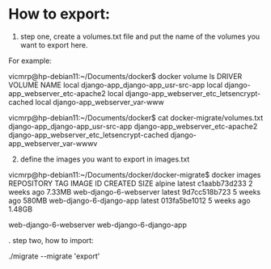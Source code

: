 # How to export:

1. step one, create a volumes.txt file and put the name of the volumes you want to export here. 

For example:

vicmrp@hp-debian11:~/Documents/docker$ docker volume ls
DRIVER    VOLUME NAME
local     django-app_django-app_usr-src-app
local     django-app_webserver_etc-apache2
local     django-app_webserver_etc_letsencrypt-cached
local     django-app_webserver_var-www

vicmrp@hp-debian11:~/Documents/docker$ cat docker-migrate/volumes.txt 
django-app_django-app_usr-src-app
django-app_webserver_etc-apache2
django-app_webserver_etc_letsencrypt-cached
django-app_webserver_var-wwwv



2. define the images you want to export in images.txt

vicmrp@hp-debian11:~/Documents/docker/docker-migrate$ docker images 
REPOSITORY                TAG       IMAGE ID       CREATED       SIZE
alpine                    latest    c1aabb73d233   2 weeks ago   7.33MB
web-django-6-webserver    latest    9d7cc518b723   5 weeks ago   580MB
web-django-6-django-app   latest    013fa5be1012   5 weeks ago   1.48GB



web-django-6-webserver
web-django-6-django-app 





. step two, how to import:

./migrate --migrate 'export'




